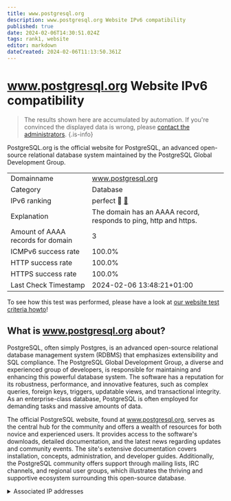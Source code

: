 ```yaml
---
title: www.postgresql.org
description: www.postgresql.org Website IPv6 compatibility
published: true
date: 2024-02-06T14:30:51.024Z
tags: rank1, website
editor: markdown
dateCreated: 2024-02-06T11:13:50.361Z
---
```


# www.postgresql.org Website IPv6 compatibility

> The results shown here are accumulated by automation. If you're convinced the displayed data is wrong, please [contact the administrators](/howto/chat). 
{.is-info}

PostgreSQL.org is the official website for PostgreSQL, an advanced open-source relational database system maintained by the PostgreSQL Global Development Group.


|   |   |
| - | - |
| Domainname | www.postgresql.org
| Category | Database |
| IPv6 ranking | perfect :1st_place_medal: [🔗](/howto/ranking) |
| Explanation | The domain has an AAAA record, responds to ping, http and https. |
| Amount of AAAA records for domain | 3 |
| ICMPv6 success rate | 100.0%|
| HTTP success rate | 100.0% |
| HTTPS success rate | 100.0% |
| Last Check Timestamp | 2024-02-06 13:48:21+01:00 |

To see how this test was performed, please have a look at [our website test criteria howto](/howto/testcriteria/website)!


## What is www.postgresql.org about?
PostgreSQL, often simply Postgres, is an advanced open-source relational database management system (RDBMS) that emphasizes extensibility and SQL compliance. The PostgreSQL Global Development Group, a diverse and experienced group of developers, is responsible for maintaining and enhancing this powerful database system. The software has a reputation for its robustness, performance, and innovative features, such as complex queries, foreign keys, triggers, updatable views, and transactional integrity. As an enterprise-class database, PostgreSQL is often employed for demanding tasks and massive amounts of data.

The official PostgreSQL website, found at www.postgresql.org, serves as the central hub for the community and offers a wealth of resources for both novice and experienced users. It provides access to the software's downloads, detailed documentation, and the latest news regarding updates and community events. The site's extensive documentation covers installation, concepts, administration, and developer guides. Additionally, the PostgreSQL community offers support through mailing lists, IRC channels, and regional user groups, which illustrates the thriving and supportive ecosystem surrounding this open-source database.



<details>
<summary>Associated IP addresses</summary>

2001:4800:3e1:1::230

2a02:c0:301:0:ffff::32

2a02:16a8:dc51::50

</details>
